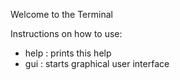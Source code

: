 Welcome to the Terminal

Instructions on how to use:
 - help : prints this help
 - gui : starts graphical user interface